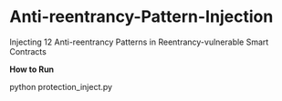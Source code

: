 # Anti-reentrancy-Pattern-Injection
Injecting 12 Anti-reentrancy Patterns in Reentrancy-vulnerable Smart Contracts

**How to Run**

python protection_inject.py
